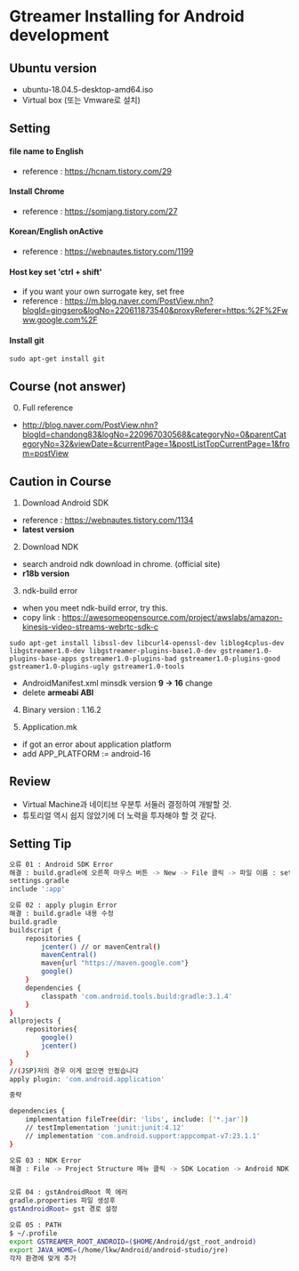 # Gtreamer Installing for Android development

## Ubuntu version
- ubuntu-18.04.5-desktop-amd64.iso
- Virtual box (또는 Vmware로 설치)

## Setting

#### file name to English 
- reference : <https://hcnam.tistory.com/29>

#### Install Chrome
- reference : <https://somjang.tistory.com/27>

#### Korean/English onActive
- reference : <https://webnautes.tistory.com/1199>

#### Host key set 'ctrl + shift'
- if you want your own surrogate key, set free
- reference : <https://m.blog.naver.com/PostView.nhn?blogId=gingsero&logNo=220611873540&proxyReferer=https:%2F%2Fwww.google.com%2F>

#### Install git
`sudo apt-get install git`

## Course (not answer)
0. Full reference
- <http://blog.naver.com/PostView.nhn?blogId=chandong83&logNo=220967030568&categoryNo=0&parentCategoryNo=32&viewDate=&currentPage=1&postListTopCurrentPage=1&from=postView>

## Caution in Course
1. Download Android SDK
- reference : <https://webnautes.tistory.com/1134>
- __latest version__

2. Download NDK
- search android ndk download in chrome. (official site)
- __r18b version__

3. ndk-build error
- when you meet ndk-build error, try this.
- copy link : <https://awesomeopensource.com/project/awslabs/amazon-kinesis-video-streams-webrtc-sdk-c>

`sudo apt-get install libssl-dev libcurl4-openssl-dev liblog4cplus-dev libgstreamer1.0-dev libgstreamer-plugins-base1.0-dev gstreamer1.0-plugins-base-apps gstreamer1.0-plugins-bad gstreamer1.0-plugins-good gstreamer1.0-plugins-ugly gstreamer1.0-tools`

- AndroidManifest.xml minsdk version __9 -> 16__ change
- delete __armeabi ABI__ 

4. Binary version : 1.16.2

5. Application.mk
- if got an error about application platform
- add APP_PLATFORM := android-16

## Review
- Virtual Machine과 네이티브 우분투 서둘러 결정하여 개발할 것.
- 튜토리얼 역시 쉽지 않았기에 더 노력을 투자해야 할 것 같다.

## Setting Tip
```sh
오류 01 : Android SDK Error
해결 : build.gradle에 오른쪽 마우스 버튼 -> New -> File 클릭 -> 파일 이름 : settings.gradle
settings.gradle
include ':app'

오류 02 : apply plugin Error
해결 : build.gradle 내용 수정
build.gradle
buildscript {
    repositories {
        jcenter() // or mavenCentral()
        mavenCentral()
        maven{url "https://maven.google.com"}
        google()
    }
    dependencies {
        classpath 'com.android.tools.build:gradle:3.1.4'
    }
}
allprojects {
    repositories{
        google()
        jcenter()
    }
}
//(JSP)저의 경우 이게 없으면 안됬습니다
apply plugin: 'com.android.application'

중략

dependencies {
    implementation fileTree(dir: 'libs', include: ['*.jar'])
    // testImplementation 'junit:junit:4.12'
    // implementation 'com.android.support:appcompat-v7:23.1.1'
}

오류 03 : NDK Error
해결 : File -> Project Structure 메뉴 클릭 -> SDK Location -> Android NDK location 설정


오류 04 : gstAndroidRoot 쪽 에러
gradle.properties 파일 생성후 
gstAndroidRoot= gst 경로 설정

오류 05 : PATH
$ ~/.profile 
export GSTREAMER_ROOT_ANDROID=($HOME/Android/gst_root_android)
export JAVA_HOME=(/home/lkw/Android/android-studio/jre)
각자 환경에 맞게 추가

```

